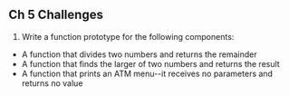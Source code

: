 ## Ch 5 Challenges
1.  Write a function prototype for the following components:

* A function that divides two numbers and returns the remainder
* A function that finds the larger of two numbers and returns the result
* A function that prints an ATM menu--it receives no parameters and returns no value
